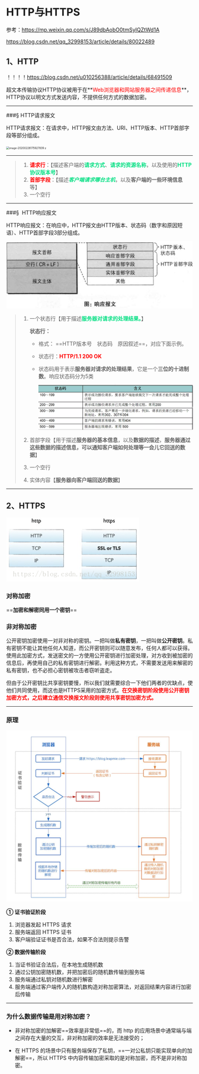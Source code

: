# HTTP与HTTPS

参考：https://mp.weixin.qq.com/s/J89dbAobO0tmSyIQZtWd1A

https://blog.csdn.net/qq_32998153/article/details/80022489

## 1、HTTP

！！！！https://blog.csdn.net/u010256388/article/details/68491509

超文本传输协议HTTP协议被用于在**<font color='red'>Web浏览器和网站服务器之间传递信息</font>**，HTTP协议以明文方式发送内容，不提供任何方式的数据加密。

------

###&sect; HTTP请求报文

HTTP请求报文：在请求中，HTTP报文由方法、URI、HTTP版本、HTTP首部字段等部分组成。

<img src="https://tva1.sinaimg.cn/large/0082zybply1gc9yhbaljcj311w0e2jzl.jpg" alt="image-20200226175927839 z" style="zoom:50%;" />

------

> 1. <font color='red'>**请求行**</font>：【描述客户端的<font color='#02DF82'>**请求方式**</font>、<font color='#02DF82'>**请求的资源名称**</font>，以及使用的<font color='#02DF82'>**HTTP协议版本号**</font>】
> 2. <font color='red'>**首部字段**</font>：【描述<font color='#02DF82'>***客户端请求哪台主机***</font>，以及**客户端的一些环境信息**等】
> 3. 一个空行

------

###&sect;  HTTP响应报文

HTTP响应报文：在响应中，HTTP报文由HTTP版本、状态码（数字和原因短语）、HTTP首部字段3部分组成。

![img](../PicSource/640-2711386.jpeg)

> 1. 一个状态行【用于描述<font color='#02DF82'>**服务器对请求的处理结果。**</font>】
>
>    **状态行：**
>
>    - 格式： ==HTTP版本号　状态码　原因叙述==，对应下面示例。
>
>    - 状态行：<font color='red'>**HTTP/1.1  200   OK**</font>
>
>    - 状态码用于表示**服务器对请求的处理结果**，它是一个**三位的十进制数**。响应状态码分为5类
>
>      ![image-20200226180434036](../PicSource/image-20200226180434036.png)
>
> 2. 首部字段【用于描述**服务器的基本信息**，以及**数据的描述**，**服务器通过这些数据的描述信息，可以通知客户端如何处理等一会儿它回送的数据**】
>
> 3. 一个空行
>
> 4. 实体内容【**服务器向客户端回送的数据**】

------



## 2、HTTPS

![img](../PicSource/70-20200114195731820.png)



### 对称加密

==**加密和解密同用一个密钥**==

### 非对称加密

公开密钥加密使用一对非对称的密钥。一把叫做**私有密钥**，一把叫做**公开密钥**。私有密钥不能让其他任何人知道，而公开密钥则可以随意发布，任何人都可以获得。使用此加密方式，发送密文的一方使用公开密钥进行加密处理，对方收到被加密的信息后，再使用自己的私有密钥进行解密。利用这种方式，不需要发送用来解密的私有密钥，也不必担心密钥被攻击者窃听盗走。

但由于公开密钥比共享密钥要慢，所以我们就需要综合一下他们两者的优缺点，使他们共同使用，而这也是HTTPS采用的加密方式。**<font color='red'>在交换密钥阶段使用公开密钥加密方式，之后建立通信交换报文阶段则使用共享密钥加密方式。</font>**

------



### 原理

![img](../PicSource/640-20200114195821850.jpeg)

**① 证书验证阶段**

1. 浏览器发起 HTTPS 请求
2. 服务端返回 HTTPS 证书
3. 客户端验证证书是否合法，如果不合法则提示告警

**② 数据传输阶段**

1. 当证书验证合法后，在本地生成随机数
2. 通过公钥加密随机数，并把加密后的随机数传输到服务端
3. 服务端通过私钥对随机数进行解密
4. 服务端通过客户端传入的随机数构造对称加密算法，对返回结果内容进行加密后传输

------



### 为什么数据传输是用对称加密？

- 非对称加密的加解密==效率是非常低==的，而 http 的应用场景中通常端与端之间存在大量的交互，非对称加密的效率是无法接受的；

- 在 HTTPS 的场景中只有服务端保存了私钥，==一对公私钥只能实现单向的加解密==，所以 HTTPS 中内容传输加密采取的是对称加密，而不是非对称加密。